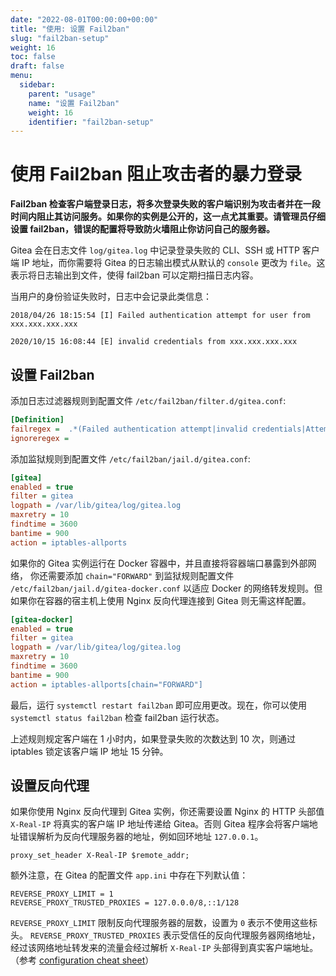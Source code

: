 ```yaml
---
date: "2022-08-01T00:00:00+00:00"
title: "使用: 设置 Fail2ban"
slug: "fail2ban-setup"
weight: 16
toc: false
draft: false
menu:
  sidebar:
    parent: "usage"
    name: "设置 Fail2ban"
    weight: 16
    identifier: "fail2ban-setup"
---
```


# 使用 Fail2ban 阻止攻击者的暴力登录

**Fail2ban 检查客户端登录日志，将多次登录失败的客户端识别为攻击者并在一段时间内阻止其访问服务。如果你的实例是公开的，这一点尤其重要。请管理员仔细设置 fail2ban，错误的配置将导致防火墙阻止你访问自己的服务器。**

Gitea 会在日志文件 `log/gitea.log` 中记录登录失败的 CLI、SSH 或 HTTP 客户端 IP 地址，而你需要将 Gitea 的日志输出模式从默认的 `console` 更改为 `file`。这表示将日志输出到文件，使得 fail2ban 可以定期扫描日志内容。

当用户的身份验证失败时，日志中会记录此类信息：

```log
2018/04/26 18:15:54 [I] Failed authentication attempt for user from xxx.xxx.xxx.xxx
```

```log
2020/10/15 16:08:44 [E] invalid credentials from xxx.xxx.xxx.xxx
```

## 设置 Fail2ban

添加日志过滤器规则到配置文件 `/etc/fail2ban/filter.d/gitea.conf`:

```ini
[Definition]
failregex =  .*(Failed authentication attempt|invalid credentials|Attempted access of unknown user).* from <HOST>
ignoreregex =
```

添加监狱规则到配置文件 `/etc/fail2ban/jail.d/gitea.conf`:

```ini
[gitea]
enabled = true
filter = gitea
logpath = /var/lib/gitea/log/gitea.log
maxretry = 10
findtime = 3600
bantime = 900
action = iptables-allports
```

如果你的 Gitea 实例运行在 Docker 容器中，并且直接将容器端口暴露到外部网络，
你还需要添加 `chain="FORWARD"` 到监狱规则配置文件 `/etc/fail2ban/jail.d/gitea-docker.conf`
以适应 Docker 的网络转发规则。但如果你在容器的宿主机上使用 Nginx 反向代理连接到 Gitea 则无需这样配置。

```ini
[gitea-docker]
enabled = true
filter = gitea
logpath = /var/lib/gitea/log/gitea.log
maxretry = 10
findtime = 3600
bantime = 900
action = iptables-allports[chain="FORWARD"]
```

最后，运行 `systemctl restart fail2ban` 即可应用更改。现在，你可以使用 `systemctl status fail2ban` 检查 fail2ban 运行状态。

上述规则规定客户端在 1 小时内，如果登录失败的次数达到 10 次，则通过 iptables 锁定该客户端 IP 地址 15 分钟。

## 设置反向代理

如果你使用 Nginx 反向代理到 Gitea 实例，你还需要设置 Nginx 的 HTTP 头部值 `X-Real-IP` 将真实的客户端 IP 地址传递给 Gitea。否则 Gitea 程序会将客户端地址错误解析为反向代理服务器的地址，例如回环地址 `127.0.0.1`。

```
proxy_set_header X-Real-IP $remote_addr;
```

额外注意，在 Gitea 的配置文件 `app.ini` 中存在下列默认值：

```
REVERSE_PROXY_LIMIT = 1
REVERSE_PROXY_TRUSTED_PROXIES = 127.0.0.0/8,::1/128
```

`REVERSE_PROXY_LIMIT` 限制反向代理服务器的层数，设置为 `0` 表示不使用这些标头。
`REVERSE_PROXY_TRUSTED_PROXIES` 表示受信任的反向代理服务器网络地址，
经过该网络地址转发来的流量会经过解析 `X-Real-IP` 头部得到真实客户端地址。
（参考 [configuration cheat sheet](https://docs.git3.sh/en-us/config-cheat-sheet/#security-security)）
